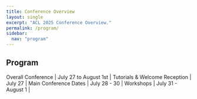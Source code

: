 ```yaml
---
title: Conference Overview
layout: single
excerpt: "ACL 2025 Conference Overview."
permalink: /program/
sidebar:
  nav: "program"
---
```


## Program

Overall Conference | July 27 to August 1st |
Tutorials & Welcome Reception | July 27 |
Main Conference Dates | July 28 - 30 |
Workshops | July 31 - August 1 |
